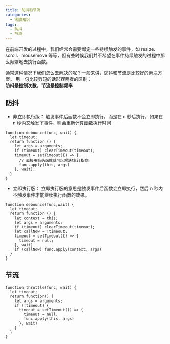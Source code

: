 ```yaml
---
title: 防抖和节流
categories: 
  - 零散知识
tags: 
  - 防抖
  - 节流
---
```

在前端开发的过程中，我们经常会需要绑定一些持续触发的事件，如 resize、scroll、mousemove 等等，但有些时候我们并不希望在事件持续触发的过程中那么频繁地去执行函数。

通常这种情况下我们怎么去解决的呢？一般来讲，防抖和节流是比较好的解决方案。
用一句比较剪短的话形容两者的区别：  
**防抖是控制次数，节流是控制频率**

## 防抖

- 非立即执行版：
触发事件后函数不会立即执行，而是在 n 秒后执行，如果在 n 秒内又触发了事件，则会重新计算函数执行时间

```
function debounce(func, wait) {
  let timeout;
  return function () {
    let args = arguments;
    if (timeout) clearTimeout(timeout);
    timeout = setTimeout(() => {
      // 直接用箭头函数就可以解决this指向
      func.apply(this, args)
    }, wait);
  }
}
```

- 立即执行版：
立即执行版的意思是触发事件后函数会立即执行，然后 n 秒内不触发事件才能继续执行函数的效果。

```
function debounce(func,wait) {
  let timeout;
  return function () {
    let context = this;
    let args = arguments;
    if (timeout) clearTimeout(timeout);
    let callNow = !timeout;
    timeout = setTimeout(() => {
      timeout = null;
    }, wait)
    if (callNow) func.apply(context, args)
  }
}
```

## 节流

```
function throttle(func, wait) {
  let timeout;
  return function() {
    let args = arguments;
    if (!timeout) {
      timeout = setTimeout(() => {
        timeout = null;
        func.apply(this, args)
      }, wait)
    }
  }
}
```
